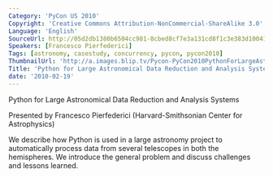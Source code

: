 ```yaml
---
Category: 'PyCon US 2010'
Copyright: 'Creative Commons Attribution-NonCommercial-ShareAlike 3.0'
Language: 'English'
SourceUrl: http://05d2db1380b6504cc981-8cbed8cf7e3a131cd8f1c3e383d10041.r93.cf2.rackcdn.com/pycon-us-2010/282_python-for-large-astronomical-data-reduction-and-analysis-systems-107.m4v
Speakers: [Francesco Pierfederici]
Tags: [astronomy, casestudy, concurrency, pycon, pycon2010]
ThumbnailUrl: 'http://a.images.blip.tv/Pycon-PyCon2010PythonForLargeAstronomicalDataReductionAndAnaly443-396.jpg'
Title: 'Python for Large Astronomical Data Reduction and Analysis Systems (#107)'
date: '2010-02-19'
---
```

Python for Large Astronomical Data Reduction and Analysis Systems

Presented by Francesco Pierfederici (Harvard-Smithsonian Center for
Astrophysics)

We describe how Python is used in a large astronomy project to automatically
process data from several telescopes in both the hemispheres. We introduce the
general problem and discuss challenges and lessons learned.
